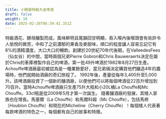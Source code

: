 ```yaml
---
title: 小精靈特級大金啤酒
draft: false
weight: 10
date: 2025-02-26T06:39:42.351Z
---
```

特級酒花、酵母釀製而成，風味鮮明且尾韻回甘明顯，吞入喉內後喉頭會有些許令人愉悅的微苦，中和了之前濃郁的果香及麥甜味，順口的程度讓人容易忘記它有8%的酒精濃度，大口大口的暢飲。創建於20世紀70年代後期，在ValleedesFees（仙女谷）的中間，當時兩個兄弟Pierre Gobron和Chris Bauweraerts決定在屬於Chris的車庫裡製作自己的啤酒，第一批49升啤酒於1982年8月27日生產。 Achouffe啤酒廠最初被認為是一種業餘愛好，當兄弟倆決定購買他們釀造4年的農場時，他們就開始酒廠的奇幻旅程了。  1992年後，產量從每年3,400升至5,000升。該啤酒廠投資了一個新的釀酒廠，以便他們可以將每個啤酒從22百升增加到70百升。當時Achouffe啤酒廠只生產75升大瓶和小20L桶La Chouffe和Mc Chouffe。33cl瓶是從2009年5月才第一次誕生。  隨著釀酒廠的發展，其矮人家族也在增長。馬塞爾（La Chouffe）和馬爾科姆（Mc Chouffe），包括馬修（Houblon Chouffe）和現在的Micheline（Cherry Chouffe）！每個矮人代表著每款啤酒的特色之一，每個都有自己的故事和特徵。